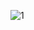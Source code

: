 ![1](https://user-images.githubusercontent.com/77235677/162573851-8139b742-a406-4025-a060-717c10cb5d2b.png)
